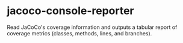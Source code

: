 # jacoco-console-reporter
Read JaCoCo's coverage information and outputs a tabular report of coverage metrics (classes, methods, lines, and branches).
